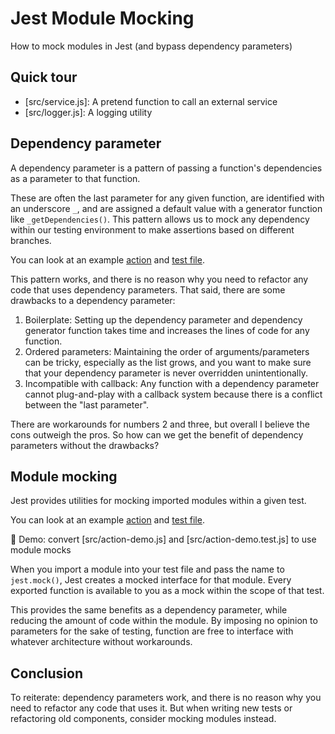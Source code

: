 # Jest Module Mocking

How to mock modules in Jest (and bypass dependency parameters)

## Quick tour

- [src/service.js]: A pretend function to call an external service
- [src/logger.js]: A logging utility

## Dependency parameter

A dependency parameter is a pattern of passing a function's dependencies as a parameter to that function.

These are often the last parameter for any given function, are identified with an underscore `_`, and are assigned a default value with a generator function like `_getDependencies()`. This pattern allows us to mock any dependency within our testing environment to make assertions based on different branches.

You can look at an example [action](src/action-di.js) and [test file](src/action-di.test.js).

This pattern works, and there is no reason why you need to refactor any code that uses dependency parameters. That said, there are some drawbacks to a dependency parameter:

1. Boilerplate: Setting up the dependency parameter and dependency generator function takes time and increases the lines of code for any function.
2. Ordered parameters: Maintaining the order of arguments/parameters can be tricky, especially as the list grows, and you want to make sure that your dependency parameter is never overridden unintentionally.
3. Incompatible with callback: Any function with a dependency parameter cannot plug-and-play with a callback system because there is a conflict between the "last parameter".

There are workarounds for numbers 2 and three, but overall I believe the cons outweigh the pros. So how can we get the benefit of dependency parameters without the drawbacks?

## Module mocking

Jest provides utilities for mocking imported modules within a given test.

You can look at an example [action](src/action-mm.js) and [test file](src/action-mm.test.js).

🚀 Demo: convert [src/action-demo.js] and [src/action-demo.test.js] to use module mocks

When you import a module into your test file and pass the name to `jest.mock()`, Jest creates a mocked interface for that module. Every exported function is available to you as a mock within the scope of that test.

This provides the same benefits as a dependency parameter, while reducing the amount of code within the module. By imposing no opinion to parameters for the sake of testing, function are free to interface with whatever architecture without workarounds.

## Conclusion

To reiterate: dependency parameters work, and there is no reason why you need to refactor any code that uses it. But when writing new tests or refactoring old components, consider mocking modules instead.
